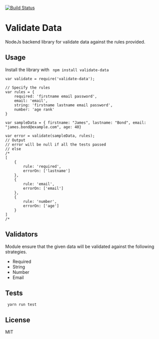 [![Build Status](https://travis-ci.org/exp-anoop/validate-data.svg?branch=master)](https://travis-ci.org/exp-anoop/validate-data)
# Validate Data
NodeJs backend library for validate data against the rules provided.

## Usage
Install the library with  ``` npm install validate-data```

```
var validate = require('validate-data');

// Specify the rules
var rules = {
    required: 'firstname email password',
    email: 'email',
    string: 'firstname lastname email password',
    number: 'age rank'
}

var sampleData = { firstname: "James", lastname: "Bond", email: "james.bond@example.com", age: 40}

var error = validate(sampleData, rules);
// Output
// error will be null if all the tests passed
// else
/*
[
    {
        rule: 'required',
        errorOn: ['lastname']
    },
    {
        rule: 'email',
        errorOn: ['email']
    },
    {
        rule: 'number',
        errorOn: ['age']
    }
]
/*
````

## Validators
Module ensure that the given data will be validated against the following strategies.
  - Required
  - String
  - Number
  - Email

## Tests
``` yarn run test```

## License
MIT